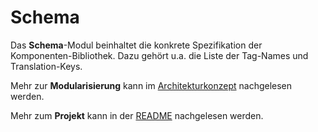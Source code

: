 # Schema

Das **Schema**-Modul beinhaltet die konkrete Spezifikation der Komponenten-Bibliothek. Dazu gehört u.a. die Liste der Tag-Names und Translation-Keys.

Mehr zur **Modularisierung** kann im [Architekturkonzept](https://github.com/public-ui/kolibri/blob/main/docs/ARCHITECTURE.md) nachgelesen werden.

Mehr zum **Projekt** kann in der [README](https://github.com/public-ui/kolibri/#readme) nachgelesen werden.
